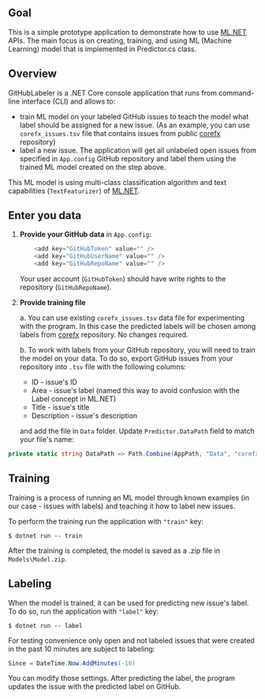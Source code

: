 ## Goal
This is a simple prototype application to demonstrate how to use [ML.NET](https://www.nuget.org/packages/Microsoft.ML/) APIs. The main focus is on creating, training, and using ML (Machine Learning) model that is implemented in Predictor.cs class.

## Overview
GitHubLabeler is a .NET Core console application that runs from command-line interface (CLI) and allows to:
* train ML model on your labeled GitHub issues to teach the model what label should be assigned for a new issue. (As an example, you can use `corefx_issues.tsv` file that contains issues from public [corefx](https://github.com/dotnet/corefx) repository)
* label a new issue. The application will get all unlabeled open issues from specified in `App.config` GitHub repository and label them using the trained ML model created on the step above.  

This ML model is using multi-class classification algorithm and text capabilities (`TextFeaturizer`) of [ML.NET](https://www.nuget.org/packages/Microsoft.ML/).

## Enter you data
1. **Provide your GitHub data** in `App.config`:
    ```csharp
        <add key="GitHubToken" value="" />
        <add key="GitHubUserName" value="" />
        <add key="GitHubRepoName" value="" />
    ```
    Your user account (`GitHubToken`) should have write rights to the repository (`GitHubRepoName`).
2. **Provide training file**

    a.  You can use existing `corefx_issues.tsv` data file for experimenting  with the program. In this case the predicted labels will be chosen among labels from [corefx](https://github.com/dotnet/corefx) repository. No changes required.
    
    b. To work with labels from your GitHub repository, you will need to train the model on your data. To do so, export GitHub issues from your repository into `.tsv` file with the following columns:
    * ID - issue's ID
    * Area - issue's label (named this way to avoid confusion with the Label concept in ML.NET)
    * Title - issue's title
    * Description - issue's description
    
    and add the file in `Data` folder. Update `Predictor.DataPath` field to match your file's name:
```csharp
private static string DataPath => Path.Combine(AppPath, "Data", "corefx_issues.tsv");
```

## Training 
Training is a process of running an ML model through known examples (in our case - issues with labels) and teaching it how to label new issues.

To perform the training run the application with `"train"` key:
```
$ dotnet run -- train
```
After the training is completed, the model is saved as a .zip file in `Models\Model.zip`.

## Labeling
When the model is trained, it can be used for predicting new issue's label. To do so, run the application with `"label"` key:
```
$ dotnet run -- label
```
For testing convenience only open and not labeled issues that were created in the past 10 minutes are subject to labeling:
```csharp
Since = DateTime.Now.AddMinutes(-10)
```
You can modify those settings. After predicting the label, the program updates the issue with the predicted label on GitHub.